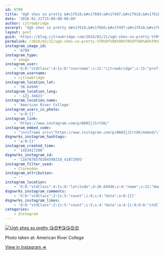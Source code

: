 ```yaml
---
id: 6798
title: 'Ugh shes so pretty &#x1f618;&#x1f60d;&#x1f497;&#x1f618;&#x1f618;&#x1f60d;&#x1f60d;'
date: '2016-01-21T15:00:00-08:00'
author: cjtrowbridge
excerpt: 'Ugh shes so pretty &#x1f618;&#x1f60d;&#x1f497;&#x1f618;&#x1f618;&#x1f60d;&#x1f60d;'
layout: post
guid: 'https://blog.cjtrowbridge.com/2016/01/21/ugh-shes-so-pretty-%f0%9f%98%98%f0%9f%98%8d%f0%9f%92%97%f0%9f%98%98%f0%9f%98%98%f0%9f%98%8d%f0%9f%98%8d/'
permalink: /2016/01/21/ugh-shes-so-pretty-%f0%9f%98%98%f0%9f%98%8d%f0%9f%92%97%f0%9f%98%98%f0%9f%98%98%f0%9f%98%8d%f0%9f%98%8d/
instagram_image_id:
    - '6799'
instagram_type:
    - image
instagram_user:
    - 'O:8:"stdClass":4:{s:8:"username";s:12:"cjtrowbridge";s:15:"profile_picture";s:109:"https://scontent.cdninstagram.com/hphotos-xta1/t51.2885-19/s150x150/12081186_1759494767611229_280555941_a.jpg";s:2:"id";s:8:"41872995";s:9:"full_name";s:13:"CJ Trowbridge";}'
instagram_username:
    - cjtrowbridge
instagram_location_lat:
    - '38.64946'
instagram_location_long:
    - '-121.34623'
instagram_location_name:
    - 'American River College'
instagram_users_in_photo:
    - 'a:0:{}'
instagram_link:
    - 'https://www.instagram.com/p/BA0ZjJ1rtGK/'
instagram_embed_code:
    - "\n<iframe src=\"https://www.instagram.com/p/BA0ZjJ1rtGK/embed/\" width=\"612\" height=\"710\" frameborder=\"0\" scrolling=\"no\" allowtransparency=\"true\" class=\"insta-image-embed\"></iframe>\n"
dsgnwrks_instagram_hashtags:
    - 'a:0:{}'
instagram_created_time:
    - '1453417200'
dsgnwrks_instagram_id:
    - '1167670570304590218_41872995'
instagram_filter_used:
    - Clarendon
instagram_attribution:
    - ''
instagram_location:
    - 'O:8:"stdClass":4:{s:8:"latitude";d:38.64946;s:4:"name";s:22:"American River College";s:9:"longitude";d:-121.34623;s:2:"id";i:15767447;}'
dsgnwrks_instagram_comments:
    - 'O:8:"stdClass":2:{s:5:"count";i:0;s:4:"data";a:0:{}}'
dsgnwrks_instagram_likes:
    - 'O:8:"stdClass":2:{s:5:"count";i:5;s:4:"data";a:4:{i:0;O:8:"stdClass":4:{s:8:"username";s:15:"charlesmeglasso";s:15:"profile_picture";s:110:"https://scontent.cdninstagram.com/hphotos-xta1/t51.2885-19/s150x150/12568257_1678966082320638_1049677274_a.jpg";s:2:"id";s:8:"16580528";s:9:"full_name";s:17:"Charles meglasson";}i:1;O:8:"stdClass":4:{s:8:"username";s:7:"eprox08";s:15:"profile_picture";s:101:"https://scontent.cdninstagram.com/hphotos-xtf1/t51.2885-19/11809732_1604989729760656_1339661836_a.jpg";s:2:"id";s:9:"570188916";s:9:"full_name";s:13:"Emmanuel prox";}i:2;O:8:"stdClass":4:{s:8:"username";s:12:"planet_grady";s:15:"profile_picture";s:109:"https://scontent.cdninstagram.com/hphotos-xpt1/t51.2885-19/s150x150/12331850_1021763081179315_973993280_a.jpg";s:2:"id";s:9:"197395405";s:9:"full_name";s:5:"GRADY";}i:3;O:8:"stdClass":4:{s:8:"username";s:21:"anthony___christopher";s:15:"profile_picture";s:100:"https://scontent.cdninstagram.com/hphotos-xpf1/t51.2885-19/11078876_1569972113267538_546654529_a.jpg";s:2:"id";s:8:"48711966";s:9:"full_name";s:21:"Anthony Christopher S";}}}'
categories:
    - Instagram
---
```


[![Ugh shes so pretty 😘😍💗😘😘😍😍](https://blog.cjtrowbridge.com/wp-content/uploads/2016/01/1453417200-1-1.jpg)](https://www.instagram.com/p/BA0ZjJ1rtGK/)

Photo taken at: American River College

[View in Instagram ⇒](https://www.instagram.com/p/BA0ZjJ1rtGK/)